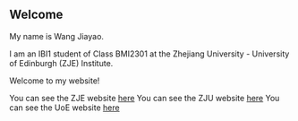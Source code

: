 ## Welcome

My name is Wang Jiayao.

I am an IBI1 student of Class BMI2301 at the Zhejiang University - University of Edinburgh (ZJE) Institute.

Welcome to my website!

You can see the ZJE website [here](https://zje.zju.edu.cn/zje/main.htm)
You can see the ZJU website [here](https://www.zju.edu.cn) 
You can see the UoE website [here](https://www.ed.ac.uk)
